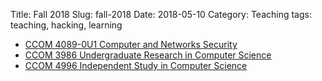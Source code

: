 Title: Fall 2018
Slug: fall-2018
Date: 2018-05-10
Category: Teaching
tags: teaching, hacking, learning

* [CCOM 4089-0U1 Computer and Networks Security]({filename}/pages/teaching/cyber2-2018.md)
* [CCOM 3986 Undergraduate Research in Computer Science]({filename}/pages/teaching/research-F2017.md)
* [CCOM 4996 Independent Study in Computer Science]({filename}/pages/teaching/independent-F2017.md)
